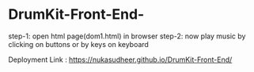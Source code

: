 # DrumKit-Front-End-

step-1:
open html page(dom1.html) in browser
step-2:
now play music by clicking on buttons or by keys on keyboard

Deployment Link : https://nukasudheer.github.io/DrumKit-Front-End/

